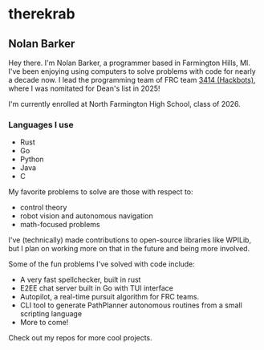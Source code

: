 # therekrab
## Nolan Barker

Hey there.
I'm Nolan Barker, a programmer based in Farmington Hills, MI.
I've been enjoying using computers to solve problems with code for nearly a decade now.
I lead the programming team of FRC team
[3414 (Hackbots)](https://www.fpsrobotics.com),
where I was nomitated for Dean's list in 2025!

I'm currently enrolled at North Farmington High School, class of 2026.

### Languages I use

* Rust
* Go
* Python
* Java
* C

My favorite problems to solve are those with respect to:
* control theory
* robot vision and autonomous navigation
* math-focused problems

I've (technically) made contributions to open-source libraries like WPILib, but I plan on working more on that in the future and being more involved.

Some of the fun problems I've solved with code include:
* A very fast spellchecker, built in rust
* E2EE chat server built in Go with TUI interface
* Autopilot, a real-time pursuit algorithm for FRC teams.
* CLI tool to generate PathPlanner autonomous routines from a small scripting language
* More to come!

Check out my repos for more cool projects.
